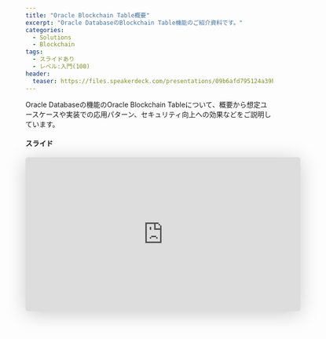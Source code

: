 ```yaml
---
title: "Oracle Blockchain Table概要"
excerpt: "Oracle DatabaseのBlockchain Table機能のご紹介資料です。"
categories:
  - Solutions
  - Blockchain
tags:
  - スライドあり
  - レベル:入門(100)
header:
  teaser: https://files.speakerdeck.com/presentations/09b6afd795124a39bdf5835df7c11fb4/slide_0.jpg
---
```


Oracle Databaseの機能のOracle Blockchain Tableについて、概要から想定ユースケースや実装での応用パターン、セキュリティ向上への効果などをご説明しています。

#### スライド

<div style="max-width:768px">

<!-- Speakerdeckから Embeded リンクを取得して貼り付け (ここから) -->
<iframe class="speakerdeck-iframe" frameborder="0" src="https://speakerdeck.com/player/09b6afd795124a39bdf5835df7c11fb4" title="Oracle Blockchain tableのご紹介" allowfullscreen="true" mozallowfullscreen="true" webkitallowfullscreen="true" style="border: 0px; background: padding-box padding-box rgba(0, 0, 0, 0.1); margin: 0px; padding: 0px; border-radius: 6px; box-shadow: rgba(0, 0, 0, 0.2) 0px 5px 40px; width: 560px; height: 314px;"></iframe>
<!-- Speakerdeckから Embeded リンクを取得して貼り付け (ここまで) -->

</div>

